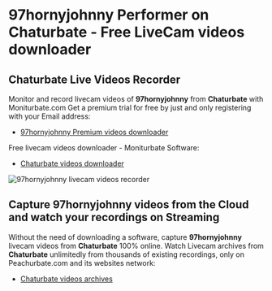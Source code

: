 # 97hornyjohnny Performer on Chaturbate - Free LiveCam videos downloader

## Chaturbate Live Videos Recorder

Monitor and record livecam videos of **97hornyjohnny** from **Chaturbate** with Moniturbate.com
Get a premium trial for free by just and only registering with your Email address:
* [97hornyjohnny Premium videos downloader](https://moniturbate.com/request-demo-licence-key.html)

Free livecam videos downloader - Moniturbate Software:
* [Chaturbate videos downloader](https://moniturbate.com/moniturbate-download-software.html)

![97hornyjohnny livecam videos recorder](https://peachurnet.com/templates/moniturbate-software.png)


## Capture 97hornyjohnny videos from the Cloud and watch your recordings on Streaming

Without the need of downloading a software, capture **97hornyjohnny** livecam videos from **Chaturbate** 100% online.
Watch Livecam archives from **Chaturbate** unlimitedly from thousands of existing recordings, only on Peachurbate.com and its websites network:
* [Chaturbate videos archives](https://peachurnet.com/)